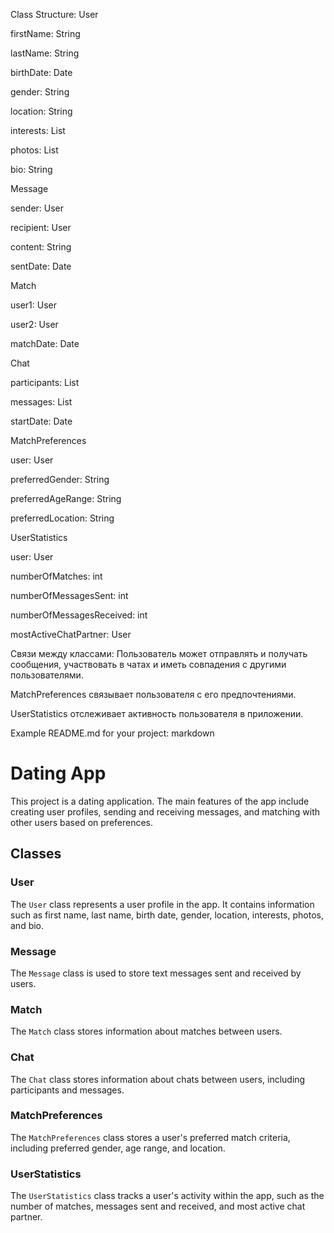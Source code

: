 Class Structure:
User

firstName: String

lastName: String

birthDate: Date

gender: String

location: String

interests: List<String>

photos: List<String>

bio: String

Message

sender: User

recipient: User

content: String

sentDate: Date

Match

user1: User

user2: User

matchDate: Date

Chat

participants: List<User>

messages: List<Message>

startDate: Date

MatchPreferences

user: User

preferredGender: String

preferredAgeRange: String

preferredLocation: String

UserStatistics

user: User

numberOfMatches: int

numberOfMessagesSent: int

numberOfMessagesReceived: int

mostActiveChatPartner: User

Связи между классами:
Пользователь может отправлять и получать сообщения, участвовать в чатах и иметь совпадения с другими пользователями.

MatchPreferences связывает пользователя с его предпочтениями.

UserStatistics отслеживает активность пользователя в приложении.

Example README.md for your project:
markdown
# Dating App

This project is a dating application. The main features of the app include creating user profiles, sending and receiving messages, and matching with other users based on preferences.

## Classes

### User
The `User` class represents a user profile in the app. It contains information such as first name, last name, birth date, gender, location, interests, photos, and bio.

### Message
The `Message` class is used to store text messages sent and received by users.

### Match
The `Match` class stores information about matches between users.

### Chat
The `Chat` class stores information about chats between users, including participants and messages.

### MatchPreferences
The `MatchPreferences` class stores a user's preferred match criteria, including preferred gender, age range, and location.

### UserStatistics
The `UserStatistics` class tracks a user's activity within the app, such as the number of matches, messages sent and received, and most active chat partner.
